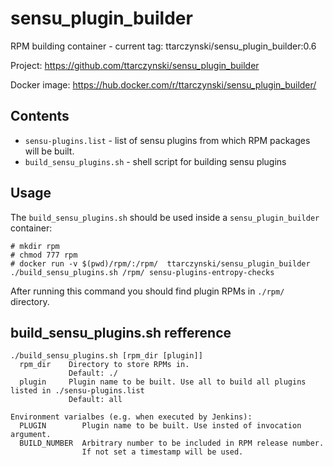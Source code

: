 # sensu_plugin_builder

RPM building container - current tag: ttarczynski/sensu_plugin_builder:0.6

Project: https://github.com/ttarczynski/sensu_plugin_builder

Docker image: https://hub.docker.com/r/ttarczynski/sensu_plugin_builder/

## Contents
- `sensu-plugins.list` - list of sensu plugins from which RPM packages will be built.
- `build_sensu_plugins.sh` - shell script for building sensu plugins

## Usage

The `build_sensu_plugins.sh` should be used inside a `sensu_plugin_builder` container:

```
# mkdir rpm
# chmod 777 rpm
# docker run -v $(pwd)/rpm/:/rpm/  ttarczynski/sensu_plugin_builder ./build_sensu_plugins.sh /rpm/ sensu-plugins-entropy-checks
```

After running this command you should find plugin RPMs in `./rpm/` directory.

## build_sensu_plugins.sh refference
```
./build_sensu_plugins.sh [rpm_dir [plugin]]
  rpm_dir    Directory to store RPMs in.
             Default: ./
  plugin     Plugin name to be built. Use all to build all plugins listed in ./sensu-plugins.list
             Default: all

Environment varialbes (e.g. when executed by Jenkins):
  PLUGIN        Plugin name to be built. Use insted of invocation argument.
  BUILD_NUMBER  Arbitrary number to be included in RPM release number.
                If not set a timestamp will be used.
```
